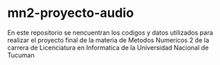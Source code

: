 # mn2-proyecto-audio
En este repositorio se nencuentran los codigos y datos utilizados para realizar el proyecto final de la materia de Metodos Numericos 2 de la carrera de Licenciatura en Informatica de la Universidad Nacional de Tucuman
